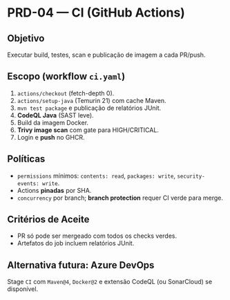# PRD-04 — CI (GitHub Actions)

## Objetivo
Executar build, testes, scan e publicação de imagem a cada PR/push.

## Escopo (workflow `ci.yaml`)
1. `actions/checkout` (fetch-depth 0).
2. `actions/setup-java` (Temurin 21) com cache Maven.
3. `mvn test package` e publicação de relatórios JUnit.
4. **CodeQL Java** (SAST leve).
5. Build da imagem Docker.
6. **Trivy image scan** com gate para HIGH/CRITICAL.
7. Login e **push** no GHCR.

## Políticas
- `permissions` mínimos: `contents: read`, `packages: write`, `security-events: write`.
- Actions **pinadas** por SHA.
- `concurrency` por branch; **branch protection** requer CI verde para merge.

## Critérios de Aceite
- PR só pode ser mergeado com todos os checks verdes.
- Artefatos do job incluem relatórios JUnit.

## Alternativa futura: Azure DevOps
Stage `CI` com `Maven@4`, `Docker@2` e extensão CodeQL (ou SonarCloud) se disponível.
